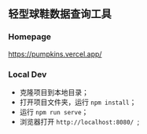 ## 轻型球鞋数据查询工具

### Homepage

<https://pumpkins.vercel.app/>

### Local Dev

- 克隆项目到本地目录；
- 打开项目文件夹，运行 ```npm install```；
- 运行 ```npm run serve```；
- 浏览器打开 ```http://localhost:8080/ ```;

